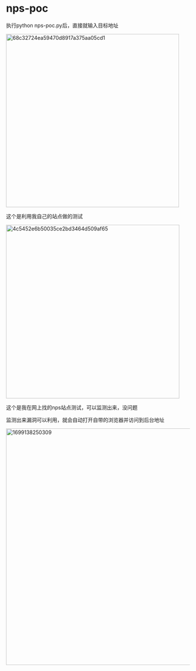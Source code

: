 # nps-poc
执行python nps-poc.py后，直接就输入目标地址

<img width="474" alt="68c32724ea59470d8917a375aa05cd1" src="https://github.com/weierbao/nps-poc/assets/88136870/7bed3bf3-c96f-42e9-a9f0-974f3848a79e">

这个是利用我自己的站点做的测试

<img width="475" alt="4c5452e6b50035ce2bd3464d509af65" src="https://github.com/weierbao/nps-poc/assets/88136870/8f917668-d4e7-4c60-a32a-52f9f84324ea">

这个是我在网上找的nps站点测试，可以监测出来，没问题

监测出来漏洞可以利用，就会自动打开自带的浏览器并访问到后台地址

<img width="647" alt="1699138250309" src="https://github.com/weierbao/nps-poc/assets/88136870/3a0d8fb6-0845-43d0-9d64-51206ceb7736">
